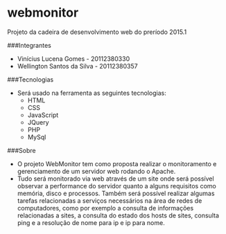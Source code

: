 # webmonitor
Projeto da cadeira de desenvolvimento web do preríodo 2015.1

###Integrantes
 * Vinícius Lucena Gomes - 20112380330
 * Wellington Santos da Silva - 20112380357

###Tecnologias
* Será usado na ferramenta as seguintes tecnologias:
  * HTML
  * CSS
  * JavaScript
  * JQuery
  * PHP
  * MySql
  
###Sobre
* O projeto WebMonitor tem como proposta realizar o monitoramento e gerenciamento de um servidor web rodando o Apache.
* Tudo será monitorado via web através de um site onde será possível observar a performance do servidor quanto a alguns requisitos como memória, disco e processos. Também será possível realizar algumas tarefas relacionadas a serviços necessários na área de redes de computadores, como por exemplo a consulta de informações relacionadas a sites, a consulta do estado dos hosts de sites, consulta ping e a resolução de nome para ip e ip para nome.
